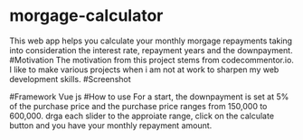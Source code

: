 # morgage-calculator
This web app helps you calculate your monthly morgage repayments taking into consideration the interest rate, repayment years and the downpayment.
#Motivation
The motivation from this project stems from codecommentor.io. I like to make various projects when i am not at work to sharpen my web development skills.
#Screenshot

#Framework
Vue js
#How to use
For a start, the downpayment is set at 5% of the purchase price and the purchase price ranges from 150,000 to 600,000. drga each slider to the approiate range, click on the calculate button and you have your monthly repayment amount.
